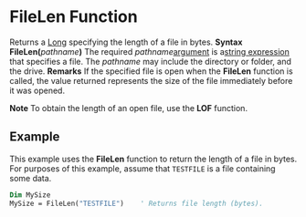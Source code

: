 
# FileLen Function



Returns a [Long](b8bdf64f-5920-1ae9-16d0-b26d09524a30.md) specifying the length of a file in bytes.
 **Syntax**
 **FileLen(**_pathname_**)**
The required  _pathname_[argument](b8bdf64f-5920-1ae9-16d0-b26d09524a30.md) is a[string expression](b8bdf64f-5920-1ae9-16d0-b26d09524a30.md) that specifies a file. The _pathname_ may include the directory or folder, and the drive.
 **Remarks**
If the specified file is open when the  **FileLen** function is called, the value returned represents the size of the file immediately before it was opened.

 **Note**  To obtain the length of an open file, use the  **LOF** function.


## Example

This example uses the  **FileLen** function to return the length of a file in bytes. For purposes of this example, assume that `TESTFILE` is a file containing some data.


```vb
Dim MySize
MySize = FileLen("TESTFILE")    ' Returns file length (bytes).


```

